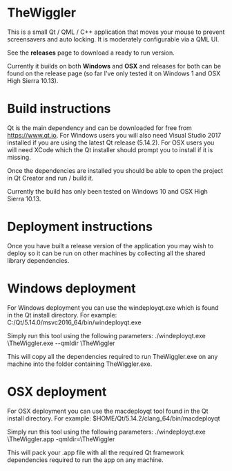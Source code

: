 # TheWiggler

This is a small Qt / QML / C++  application that moves your mouse to prevent screensavers and auto locking. It is moderately configurable via a QML UI. 

See the <b>releases</b> page to download a ready to run version.

Currently it builds on both <b>Windows</b> and <b>OSX</b> and releases for both can be found on the release page (so far I've only tested it on Windows 1 and OSX High Sierra 10.13).

# Build instructions

Qt is the main dependency and can be downloaded for free from https://www.qt.io. For Windows users you will also need Visual Studio 2017 installed if you are using the latest Qt release (5.14.2). For OSX users you will need XCode which the Qt installer should prompt you to install if it is missing.

Once the dependencies are installed you should be able to open the project in Qt Creator and run / build it.

Currently the build has only been tested on Windows 10 and OSX High Sierra 10.13.

# Deployment instructions

Once you have built a release version of the application you may wish to deploy so it can be run on other machines by collecting all the shared library dependencies.

# Windows deployment
For Windows deployment you can use the windeployqt.exe which is found in the Qt install directory. For example:
	C:/Qt/5.14.0/msvc2016_64/bin/windeployqt.exe

Simply run this tool using the following parameters:
	./windeployqt.exe <path-to-build-folder>\TheWiggler.exe --qmldir <path-to-repo-root>\TheWiggler
	
This will copy all the dependencies required to run TheWiggler.exe on any machine into the folder containing TheWiggler.exe.

# OSX deployment
For OSX deployment you can use the macdeployqt tool found in the Qt install directory. For example:
	$HOME/Qt/5.14.2/clang_64/bin/macdeployqt
	
Simply run this tool using the following parameters:
	./windeployqt.exe <path-to-build-folder>\TheWiggler.app -qmldir=<path-to-repo-root>\TheWiggler
	
This will pack your .app file with all the required Qt framework dependencies required to run the app on any machine.